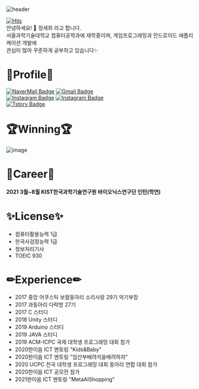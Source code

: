 ![header](https://capsule-render.vercel.app/api?type=waving&color=auto&height=250&section=header&text=saying%20me&fontSize=90)

[![Hits](https://hits.seeyoufarm.com/api/count/incr/badge.svg?url=https%3A%2F%2Fgithub.com%2FSayisMe&count_bg=%23FF65A3&title_bg=%23555555&icon=&icon_color=%23E7E7E7&title=hits&edge_flat=false)](https://hits.seeyoufarm.com)  
    안녕하세요! 🙌 정세희 라고 합니다.  
    서울과학기술대학교 컴퓨터공학과에 재학중이며, 게임프로그래밍과 안드로이드 애플리케이션 개발에  
    관심이 많아 꾸준하게 공부하고 있습니다✨

# 🌸Profile🌸
 

[![NaverMail Badge](https://img.shields.io/badge/Naver-brightgreen?style=for-the-badge&logo=Naver&logoColor=white&link=mailto:zanne1218@naver.com)](mailto:zanne1218@naver.com)
[![Gmail Badge](https://img.shields.io/badge/Gmail-d14836?style=for-the-badge&logo=Gmail&logoColor=white&link=mailto:zanne1218@gmail.com)](mailto:zanne1218@gmail.com)  
[![Instagram Badge](https://img.shields.io/badge/Instagram-FF69B4?style=for-the-badge&logo=instagram&logoColor=white&link=https://www.instagram.com/saying.me)](https://www.instagram.com/saying.me) [![Instagram Badge](https://img.shields.io/badge/Eatstagram-blueviolet?style=for-the-badge&logo=instagram&logoColor=white&link=https://www.instagram.com/pr252nt)](https://www.instagram.com/pr252nt)  
[![Tstory Badge](https://img.shields.io/badge/T_story-black?style=for-the-badge&link=https://saying-me.tistory.com)](https://saying-me.tistory.com)


# 🏆Winning🏆
![image](https://user-images.githubusercontent.com/46295659/123190059-d61abb80-d4d9-11eb-87c6-2f064c963226.png)

# 💼Career💼
#### 2021 3월~8월 KIST한국과학기술연구원 바이오닉스연구단 인턴(학연) 

# ✨License✨
- 컴퓨터활용능력 1급
- 한국사검정능력 1급
- 정보처리기사
- TOEIC 930

# ✏Experience✏
- 2017 중앙 어쿠스틱 보컬동아리 소리사랑 29기 악기부장
- 2017 과동아리 다락방 27기
- 2017 C 스터디
- 2018 Unity 스터디
- 2019 Arduino 스터디
- 2019 JAVA 스터디
- 2019 ACM-ICPC 국제 대학생 프로그래밍 대회 참가
- 2020한이음 ICT 멘토링 "Kids&Baby"
- 2020한이음 ICT 멘토링 "임산부배려석을배려하자"
- 2020 UCPC  전국 대학생 프로그래밍 대회 동아리 연합 대회 참가
- 2020한이음 ICT 공모전 참가
- 2021한이음 ICT 멘토링 "MetaAIShopping"

<!--
**SayisMe/SayisMe** is a ✨ _special_ ✨ repository because its `README.md` (this file) appears on your GitHub profile.

Here are some ideas to get you started:

- 🔭 I’m currently working on ...
- 🌱 I’m currently learning ...
- 👯 I’m looking to collaborate on ...
- 🤔 I’m looking for help with ...
- 💬 Ask me about ...
- 📫 How to reach me: ...
- 😄 Pronouns: ...
- ⚡ Fun fact: ...
-->
